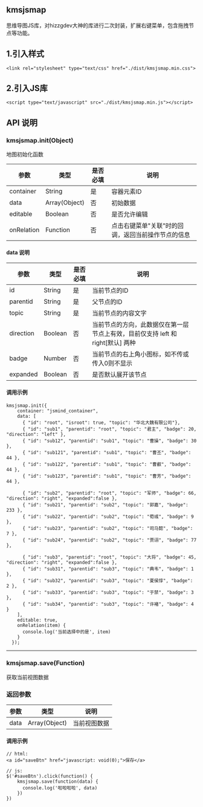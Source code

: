 ## kmsjsmap
思维导图JS库，对hizzgdev大神的库进行二次封装，扩展右键菜单，包含拖拽节点等功能。


## 1.引入样式
```
<link rel="stylesheet" type="text/css" href="./dist/kmsjsmap.min.css">
```

## 2.引入JS库
```
<script type="text/javascript" src="./dist/kmsjsmap.min.js"></script>
```

## API 说明

### kmsjsmap.init(Object)
地图初始化函数

参数   | 类型 | 是否必填 | 说明
-----  | ---- | -------- | -----
container | String | 是  | 容器元素ID
data | Array(Object) | 否  | 初始数据
editable | Boolean | 否 | 是否允许编辑
onRelation | Function | 否 | 点击右键菜单"关联"时的回调，返回当前操作节点的信息

#### data 说明
参数 | 类型 | 是否必填 | 说明
-----| ---- | -------- | -----
id | String | 是  | 当前节点的ID
parentid | String | 是 | 父节点的ID
topic | String | 是 | 当前节点的内容文字
direction | Boolean | 否 | 当前节点的方向，此数据仅在第一层节点上有效，目前仅支持 left 和 right[默认] 两种
badge | Number | 否 | 当前节点的右上角小图标，如不传或传入0则不显示
expanded | Boolean | 否 | 是否默认展开该节点

#### 调用示例
```
kmsjsmap.init({
    container: "jsmind_container",
    data: [
      { "id": "root", "isroot": true, "topic": "华北大魏有限公司"},
      { "id": "sub1", "parentid": "root", "topic": "君主", "badge": 20, "direction": "left" },
      { "id": "sub12", "parentid": "sub1", "topic": "曹操", "badge": 30 },
      { "id": "sub121", "parentid": "sub1", "topic": "曹丕", "badge": 44 },
      { "id": "sub122", "parentid": "sub1", "topic": "曹叡", "badge": 44 },
      { "id": "sub123", "parentid": "sub1", "topic": "曹芳", "badge": 44 },

      { "id": "sub2", "parentid": "root", "topic": "军师", "badge": 66, "direction": "right", "expanded":false },
      { "id": "sub21", "parentid": "sub2", "topic": "郭嘉", "badge": 233 },
      { "id": "sub22", "parentid": "sub2", "topic": "荀彧", "badge": 9 },
      { "id": "sub23", "parentid": "sub2", "topic": "司马懿", "badge": 7 },
      { "id": "sub24", "parentid": "sub2", "topic": "贾诩", "badge": 77 },

      { "id": "sub3", "parentid": "root", "topic": "大将", "badge": 45, "direction": "right", "expanded":false },
      { "id": "sub31", "parentid": "sub3", "topic": "典韦", "badge": 1 },
      { "id": "sub32", "parentid": "sub3", "topic": "夏侯惇", "badge": 2 },
      { "id": "sub33", "parentid": "sub3", "topic": "于禁", "badge": 3 },
      { "id": "sub34", "parentid": "sub3", "topic": "许褚", "badge": 4 }
    ],
    editable: true,
    onRelation(item) {
      console.log('当前选择中的是', item)
    }
  });
```

---

### kmsjsmap.save(Function)
获取当前视图数据

### 返回参数
参数 | 类型  | 说明
-----| ----  | -----
data | Array(Object) | 当前视图数据

#### 调用示例
```
// html:
<a id="saveBtn" href="javascript: void(0);">保存</a>

// js:
$('#saveBtn').click(function() {
    kmsjsmap.save(function(data) {
      console.log('啦啦啦啦', data)
    })
})
```